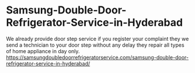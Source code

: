 # Samsung-Double-Door-Refrigerator-Service-in-Hyderabad
We already provide door step service if you register your complaint they we send a technician to your door step without any delay they repair all types of home appliance in day only.  https://samsungdoubledoorrefrigeratorservice.com/samsung-double-door-refrigerator-service-in-hyderabad/
